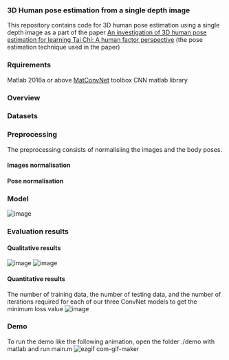 ### 3D Human pose estimation from a single depth image

This repository contains code for 3D human pose estimation using a single depth image as a part of the paper 
[An investigation of 3D human pose estimation for learning Tai Chi: A human factor perspective](https://www.tandfonline.com/doi/abs/10.1080/10447318.2018.1543081) (the pose estimation technique used in the paper)
### Rquirements
Matlab 2016a or above
[MatConvNet](https://www.vlfeat.org/matconvnet/) toolbox CNN matlab library
### Overview
### Datasets

### Preprocessing

The preprocessing consists of normalisiing the images and the body poses.

#### Images normalisation

#### Pose normalisation


### Model
![image](https://user-images.githubusercontent.com/50513215/122834392-6abcc800-d2e6-11eb-9479-5847163c431a.png)

### Evaluation results
#### Qualitative results
![image](https://user-images.githubusercontent.com/50513215/122834544-abb4dc80-d2e6-11eb-962b-7b624be319b8.png)
![image](https://user-images.githubusercontent.com/50513215/122834578-be2f1600-d2e6-11eb-93fb-c4a320a08c56.png)

#### Quantitative results
The number of training data, the number of testing data, and the number of iterations required for each of our three ConvNet models to get the minimum loss value
![image](https://user-images.githubusercontent.com/50513215/122835072-a7d58a00-d2e7-11eb-9e32-c03adefc7143.png)


### Demo
To run the demo like the following animation, open the folder ./demo with matlab and run main.m 
![ezgif com-gif-maker](https://user-images.githubusercontent.com/50513215/122835059-a1471280-d2e7-11eb-964c-6be706b7cd22.gif)

